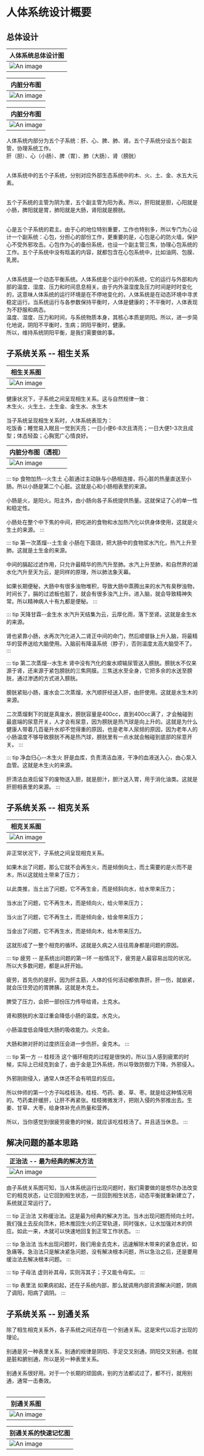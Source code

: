 # 人体系统设计概要

## 总体设计

|人体系统总体设计图|
|----|
|![An image](/overallDesign.png)|


|内脏分布图|
|----|
|![An image](/organsColor.png)|


|内脏分布图|
|----|
|![An image](/organsWithBone.png)|


人体系统内部分为五个子系统：肝、心、脾、肺、肾。五个子系统分设五个副主管，协理系统工作。<br>
肝（胆）、心（小肠）、脾（胃）、肺（大肠）、肾（膀胱）<br><br>

人体系统中的五个子系统，分别对应外部生态系统中的木、火、土、金、水五大元素。<br><br>

五个子系统的主管为阴为里，五个副主管为阳为表。所以，肝阳就是胆，心阳就是小肠，脾阳就是胃，肺阳就是大肠，肾阳就是膀胱。<br><br>

心是五个子系统的君主。由于心的地位特别重要，工作也特别多，所以专门为心设计一个副系统：心包，分担心的部份工作，更重要的是，心包是心的防火墙，保护心不受外邪攻击。心包作为心的备份系统，也设一个副主管三焦，协理心包系统的工作。五个子系统中没有晗盖的内容，就都包含在心包系统中，比如油网、包膜、乳房。<br><br>

人体系统是一个动态平衡系统。人体系统是个运行中的系统，它的运行与外部和内部的温度、湿度、压力和时间息息相关。由于内外温湿度及压力时间是时时变化的，这意味人体系统的运行环境是在不停地变化的，人体系统是在动态环境中寻求稳定运行。当系统运行与各参数保持平衡时，人体是健康的；不平衡时，人体表现为不舒服和病态。<br>
温度、湿度、压力和时间，与系统物质本身，其核心本质是阴阳。所以，进一步简化地说，阴阳不平衡时，生病；阴阳平衡时，健康。<br>
所以，维持系统阴阳平衡，是我们需要做的事。

## 子系统关系 -- 相生关系

|相生关系图|
|----|
|![An image](/xiangSheng.png)|

健康状况下，子系统之间呈现相生关系。这与自然规律一致：<br>
木生火、火生土、土生金、金生水、水生木
<br><br>
当子系统呈现相生关系时，人体系统表现为：<br>
吃饭香；睡觉易入眠且一觉到天亮；一日小便6-8次且清亮；一日大便1-3次且成型；体态轻盈；心胸宽广心情良好。

|内脏分布图（透视）|
|----|
|![An image](/organs.jpeg)|

::: tip 食物加热--火生土
心脏通过主动脉与小肠相连接，将心脏的热量直送至小肠。所以小肠是第二个心脏。这就是心和小肠相表里的来源。
<br><br>
小肠是火，是阳火。阳主外，由小肠向各子系统提供热量。这就保证了心的单一性和稳定性。
<br><br>
小肠处在整个中下焦的中间，把吃进的食物和水加热汽化以供身体使用，这就是火生土的来源。
:::

::: tip 第一次蒸熘--土生金
小肠在下面烧，把大肠中的食物浆水汽化，热汽上升至肺。这就是土生金的来源。
<br><br>
中间的膈起过滤作用，只允许最精华的热汽升至肺。水汽上升至肺，和自然界的湖水化汽升至天为云，是同样的原理，所以肺法象天幕。
<br><br>
如果长期便秘，大肠中有很多浊物堆积，导致大肠中蒸腾出来的水汽有臭秽浊物，时间长了，膈的过滤板也脏了，就会有很多浊汽上升。进入脑，就会导致精神失常。所以精神病人十有九都是便秘。
:::

::: tip 天降甘霖--金生水
水汽升天结集为云，云厚化雨，落下至肾。这就是金生水的来源。
<br><br>
肾也紧靠小肠，水再次汽化进入二肾正中间的命门，然后顺督脉上升入脑，将最精华的营养送给大脑使用。入脑前有降温系统（脖子），否则温度太高大脑受不了。
:::

::: tip 第二次蒸熘--水生木
肾中没有汽化的废水顺输尿管送入膀胱。膀胱水不仅来源于肾，还来源于紧包膀胱的三焦网膜。三焦送水至全身，它把多余的水送至膀胱，通过渗透的方式进入膀胱。<br><br>
膀胱紧贴小肠，废水会二次蒸熘，水汽顺肝经送入肝，由肝使用。这就是水生木的来源。<br><br>
二次蒸熘剩下的就是真废水，膀胱容量是400cc，直到400cc满了，才会触碰到最底端的尿意开关，人才会有尿意，因为膀胱是热汽球是向上升的。这就是为什么健康人带着几百毫升水却不觉得重的原因，也是老年人尿频的原因，因为老年人的小肠温度不够导致膀胱不再是热汽球，膀胱里有一点水就会触碰到底部的尿意开关。
:::

::: tip 净血归心--木生火
肝是血库，负责清洁血液，干净的血液送入心，由心泵入血管。这就是木生火的来源。
<br><br>
肝清洁血液后留下的废物送入胆，就是胆汁，胆汁送入胃，用于消化油类。这就是肝胆相表里的来源。
:::

## 子系统关系 -- 相克关系

|相克关系图|
|----|
|![An image](/xiangKe.png)|

非正常状况下，子系统之间呈现相克关系。<br><br>
如果木出了问题，那么它就不会再生火，而是倾倒向土，而土需要的是火而不是木，所以这就给土带来了压力；<br><br>
以此类推，当土出了问题，它不再生金，而是倾斜向水，给水带来压力；<br><br>
当水出了问题，它不再生木，而是倾向火，给火带来压力；<br><br>
当火出了问题，它不再生土，而是倾向金，给金带来压力；<br><br>
当金出了问题，它不再生水，而是倾向木，给木带来压力。<br><br>
这就形成了一整个相克的循环。这就是久病之人往往周身都是问题的原因。

::: tip 疲劳 -- 是系统出问题的第一环
一般情况下，疲劳是人最容易出现的状况。所以大多数问题，都是从肝开始。<br><br>
疲劳，首先伤的是肝。因为肝主筋，人体的任何活动都依靠肝。肝一伤，就崩紧，就会压住旁边的胃脾胰，这就是木克土。<br><br>
脾受了压力，会把一部份压力传导给肾。土克水。<br><br>
肾和膀胱的水湿过重会降低小肠的温度。水克火。<br><br>
小肠温度低会降低大肠的吸收能力。火克金。<br><br>
大肠和肺对肝的过度挤压会进一步伤肝。金克木。
:::

::: tip 第一方 -- 桂枝汤
这个循环相克的过程是很快的，所以当人感到疲累的时候，实际上已经克到金了，由于金是卫外系统，所以导致防御力下降，外邪侵入。<br><br>
外邪刚刚侵入，通常人体还不会有明显的反应。
<br><br>
所以仲师的第一个方子叫桂枝汤，桂枝、芍药、姜、草、枣。就是给这种情况用的。芍药柔肝缓肝，让肝不再紧张。桂枝微微发汗，把刚入侵的外邪推出去。生姜、甘草、大枣，给身体补充点热量和营养。
<br><br>
所以，当你感觉到很疲劳疲惫的时候，就应该吃桂枝汤了。并且适当休息。
:::


## 解决问题的基本思路

|正治法 -- 最为经典的解决方法|
|----|
|![An image](/zhengZhiFa.png)|

由子系统关系图可知，当人体系统运行出现问题时，我们需要做的是想尽办法改变它的相克状态，让它回到相生状态，一旦回到相生状态，动态平衡就重新建立了，系统就正常运行了。

::: tip 正治法
又称缓治法。这是最为经典的解决方法。当木出现问题而倾向土时，我们强土去反向顶木，把木推回生火的正常轨道，同时强水，让水加强对木的供应。如此一来，木就可以快速地回复到正常工作状态。
:::

::: tip 急治法
当木出现问题时，我们用金去克木，迅速解除木带来的紧急症状，如急痛等。急治法只是解决紧急问题，没有解决根本问题，所以急治之后，还是要用缓治法去解决根本问题。
:::

::: tip 子母法
虚则补其母，实则泻其子；子又能令母实。
:::

::: tip 表里法
如果病初起，还在子系统内部，那么就调用内部资源解决问题，阴病了调阳，阳病了调阴。
:::

## 子系统关系 -- 别通关系

除了相生相克关系外，各子系统之间还存在一个别通关系。这是宋代以后才出现的理论。<br><br>
别通是另一种表里关系，别通的规律是阴阳、手足交叉别通，阴阳交叉别通，也就是脏和腑别通，所以是另一种表里关系。<br><br>
别通关系很好用。对于一个长期的顽固病，别的方法都试过了，都不行，就用别通，通常一击奏效。<br><br>

|别通关系图|
|----|
|![An image](/otherLink.png)|

|别通关系的快速记忆图|
|----|
|![An image](/otherLink_fast.png)|



